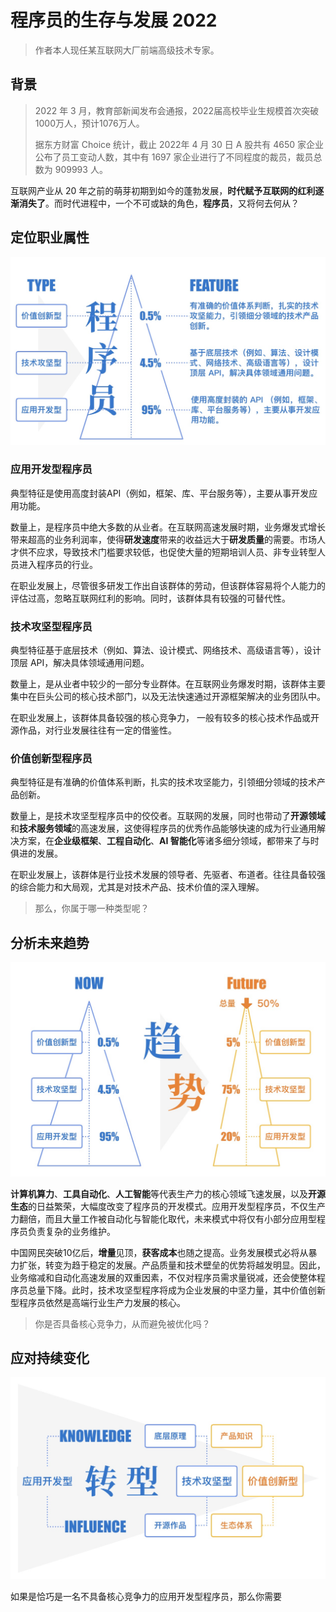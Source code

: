 # 程序员的生存与发展 2022

> 作者本人现任某互联网大厂前端高级技术专家。

## 背景

> 2022 年 3 月，教育部新闻发布会通报，2022届高校毕业生规模首次突破1000万人，预计1076万人。
>
> 据东方财富 Choice 统计，截止 2022年  4 月 30 日 A 股共有 4650 家企业公布了员工变动人数，其中有 1697 家企业进行了不同程度的裁员，裁员总数为 909993 人。

互联网产业从 20 年之前的萌芽初期到如今的蓬勃发展，**时代赋予互联网的红利逐渐消失了**。而时代进程中，一个不可或缺的角色，**程序员**，又将何去何从？

## 定位职业属性

<img src="type.jpg" width="625"/>

### 应用开发型程序员

典型特征是使用高度封装API（例如，框架、库、平台服务等），主要从事开发应用功能。

数量上，是程序员中绝大多数的从业者。在互联网高速发展时期，业务爆发式增长带来超高的业务利润率，使得**研发速度**带来的收益远大于**研发质量**的需要。市场人才供不应求，导致技术门槛要求较低，也促使大量的短期培训人员、非专业转型人员进入程序员的行业。

在职业发展上，尽管很多研发工作出自该群体的劳动，但该群体容易将个人能力的评估过高，忽略互联网红利的影响。同时，该群体具有较强的可替代性。

### 技术攻坚型程序员

典型特征基于底层技术（例如、算法、设计模式、网络技术、高级语言等），设计顶层 API，解决具体领域通用问题。

数量上，是从业者中较少的一部分专业群体。在互联网业务爆发时期，该群体主要集中在巨头公司的核心技术部门，以及无法快速通过开源框架解决的业务团队中。

在职业发展上，该群体具备较强的核心竞争力， 一般有较多的核心技术作品或开源作品，对行业发展往往有一定的借鉴性。

### 价值创新型程序员

典型特征是有准确的价值体系判断，扎实的技术攻坚能力，引领细分领域的技术产品创新。

数量上，是技术攻坚型程序员中的佼佼者。互联网的发展，同时也带动了**开源领域**和**技术服务领域**的高速发展，这使得程序员的优秀作品能够快速的成为行业通用解决方案，在**企业级框架**、**工程自动化**、**AI 智能化**等诸多细分领域，都带来了与时俱进的发展。

在职业发展上，该群体是行业技术发展的领导者、先驱者、布道者。往往具备较强的综合能力和大局观，尤其是对技术产品、技术价值的深入理解。

> 那么，你属于哪一种类型呢？

## 分析未来趋势

<img src="trend.jpg" width="625"/>

**计算机算力**、**工具自动化**、**人工智能**等代表生产力的核心领域飞速发展，以及**开源生态**的日益繁荣，大幅度改变了程序员的开发模式。应用开发型程序员，不仅生产力翻倍，而且大量工作被自动化与智能化取代，未来模式中将仅有小部分应用型程序员负责复杂的业务维护。

中国网民突破10亿后，**增量**见顶，**获客成本**也随之提高。业务发展模式必将从暴力扩张，转变为趋于稳定的发展。产品质量和技术壁垒的优势将越发明显。因此，业务缩减和自动化高速发展的双重因素，不仅对程序员需求量锐减，还会使整体程序员总量下降。此时，技术攻坚型程序将成为企业发展的中坚力量，其中价值创新型程序员依然是高端行业生产力发展的核心。

> 你是否具备核心竞争力，从而避免被优化吗？

## 应对持续变化

<img src="transform.jpg" width="625"/>

如果是恰巧是一名不具备核心竞争力的应用开发型程序员，那么你需要
